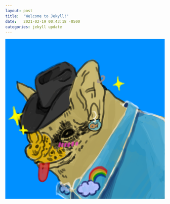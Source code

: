 ```yaml
---
layout: post
title:  "Welcome to Jekyll!"
date:   2021-02-19 00:43:18 -0500
categories: jekyll update
---
```

<img src="/assets/test.png">

